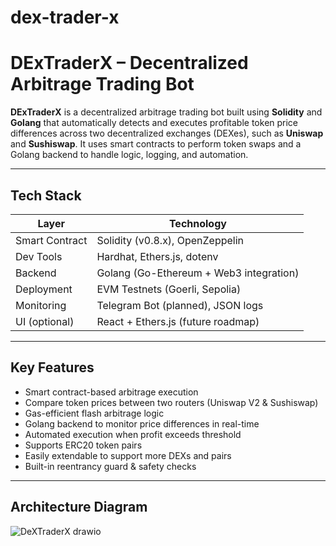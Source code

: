 # dex-trader-x
# DExTraderX – Decentralized Arbitrage Trading Bot

**DExTraderX** is a decentralized arbitrage trading bot built using **Solidity** and **Golang** that automatically detects and executes profitable token price differences across two decentralized exchanges (DEXes), such as **Uniswap** and **Sushiswap**. It uses smart contracts to perform token swaps and a Golang backend to handle logic, logging, and automation.

---

## Tech Stack

| Layer        | Technology                             |
|--------------|-----------------------------------------|
| Smart Contract | Solidity (v0.8.x), OpenZeppelin        |
| Dev Tools    | Hardhat, Ethers.js, dotenv              |
| Backend      | Golang (Go-Ethereum + Web3 integration) |
| Deployment   | EVM Testnets (Goerli, Sepolia)          |
| Monitoring   | Telegram Bot (planned), JSON logs       |
| UI (optional) | React + Ethers.js (future roadmap)     |

---

## Key Features

- Smart contract-based arbitrage execution
- Compare token prices between two routers (Uniswap V2 & Sushiswap)
- Gas-efficient flash arbitrage logic
- Golang backend to monitor price differences in real-time
- Automated execution when profit exceeds threshold
- Supports ERC20 token pairs
- Easily extendable to support more DEXs and pairs
- Built-in reentrancy guard & safety checks

---

## Architecture Diagram

![DeXTraderX drawio](https://github.com/user-attachments/assets/cf4b5695-0e22-45ea-a1b8-4e0b0e72766c)

